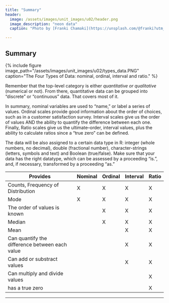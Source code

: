 ```yaml
---
title: "Summary"
header:
  image: /assets/images/unit_images/u02/header.png
  image_description: "neon data"
  caption: "Photo by [Franki Chamaki](https://unsplash.com/@franki?utm_source=unsplash&amp;utm_medium=referral&amp;utm_content=creditCopyText) [from unsplash](https://unsplash.com/s/photos/data?utm_source=unsplash&amp;utm_medium=referral&amp;utm_content=creditCopyText)"

---
```


## Summary
{% include figure image_path="/assets/images/unit_images/u02/types_data.PNG" caption="The Four Types of Data: nominal, ordinal, interval and ratio." %}

Remember that the top-level category is either *quantitative or qualitative* (numerical or not). From there, quantitative data can be grouped into “discrete” or “continuous” data. That covers most of it. 

In summary, nominal variables are used to “name,” or label a series of values.  Ordinal scales provide good information about the order of choices, such as in a customer satisfaction survey.  Interval scales give us the order of values AND the ability to quantify the difference between each one.  Finally, Ratio scales give us the ultimate–order, interval values, plus the ability to calculate ratios since a “true zero” can be defined.

The data will be also assigned to a certain data type in R: integer (whole numbers, no decimal), double (fractional number), character-strings (letters, symbols and text) and Boolean (true/false). Make sure that your data has the right datatype, which can be assessed by a proceeding “is.”, and, if necessary, transformed by a proceeding “as.”


| Provides                      | Nominal | Ordinal | Interval |  Ratio
|-------------------------------|---------|---------|----------|---------|
| Counts, Frequency of Distribution  |    X     |   X     |     X    |    X    |
| Mode  |     X    |   X     |     X    |    X    |
| The order of values is known  |         |   X     |     X    |    X    |
| Median  |         |   X     |     X    |    X    |
| Mean  |         |         |     X    |    X    |
| Can quantify the difference between each value  |         |         |     X    |    X    |
| Can add or substract values  |         |         |     X    |    X    |
| Can multiply and divide values  |         |         |          |    X    |
| has a true zero  |         |         |          |    X    |

-----

<!--
## Further reading

add some day
-->
